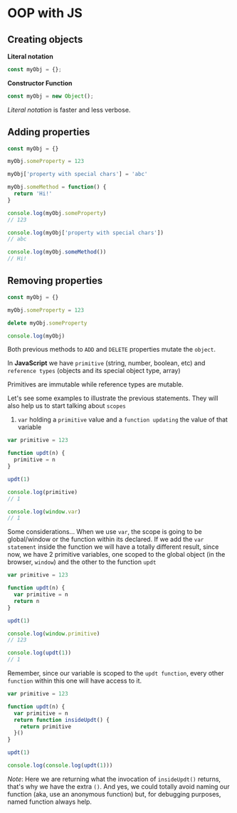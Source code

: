# OOP with JS

## Creating objects

**Literal notation**

```js
const myObj = {};
```

**Constructor Function**

```js
const myObj = new Object();
```

*Literal notation* is faster and less verbose.

## Adding properties

```js
const myObj = {}

myObj.someProperty = 123

myObj['property with special chars'] = 'abc'

myObj.someMethod = function() {
  return 'Hi!'
}

console.log(myObj.someProperty)
// 123

console.log(myObj['property with special chars'])
// abc

console.log(myObj.someMethod())
// Hi!
```

## Removing properties

```js
const myObj = {}

myObj.someProperty = 123

delete myObj.someProperty

console.log(myObj)
```

Both previous methods to `ADD` and `DELETE` properties mutate the `object`. 

In **JavaScript** we have `primitive` (string, number, boolean, etc) and `reference types` (objects and its special object type, array)

Primitives are immutable while reference types are mutable. 

Let's see some examples to illustrate the previous statements. They will also help us to start talking about `scopes`

1. `var` holding a `primitive` value and a `function updating` the value of that variable

```js
var primitive = 123

function updt(n) {
  primitive = n
}

updt(1)

console.log(primitive)
// 1

console.log(window.var)
// 1
```

Some considerations...
When we use `var`, the scope is going to be global/window or the function within its declared.
If we add the `var statement` inside the function we will have a totally different result, since now, we have 2 primitive variables, one scoped to the global object (in the browser, `window`) and the other to the function `updt`

```js
var primitive = 123

function updt(n) {
  var primitive = n
  return n
}

updt(1)

console.log(window.primitive)
// 123

console.log(updt(1))
// 1
```

Remember, since our variable is scoped to the `updt function`, every other `function` within this one will have access to it.

```js
var primitive = 123

function updt(n) {
  var primitive = n
  return function insideUpdt() {
    return primitive
  }()
}

updt(1)

console.log(console.log(updt(1)))
```

*Note*: Here we are returning what the invocation of `insideUpdt()` returns, that's why we have the extra `()`. And yes, we could totally avoid naming our function (aka, use an anonymous function) but, for debugging purposes, named function always help.